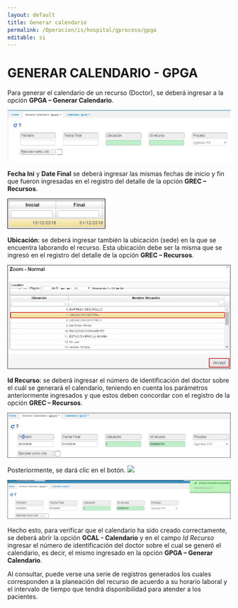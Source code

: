 ```yaml
---
layout: default
title: Generar calendario
permalink: /Operacion/is/hospital/gproceso/gpga
editable: si
---
```


# GENERAR CALENDARIO - GPGA


Para generar el calendario de un recurso (Doctor), se deberá ingresar a la opción **GPGA – Generar Calendario**.  


![](gpga1.png)


**Fecha Ini** y **Date Final** se deberá ingresar las mismas fechas de inicio y fin que fueron ingresadas en el registro del detalle de la opción **GREC – Recursos**.  


![](gpga2.png)


**Ubicación**: se deberá ingresar también la ubicación (sede) en la que se encuentra laborando el recurso. Esta ubicación debe ser la misma que se ingresó en el registro del detalle de la opción **GREC – Recursos**.  


![](gpga3.png)


**Id Recurso**: se deberá ingresar el número de identificación del doctor sobre el cuál se generará el calendario, teniendo en cuenta los parámetros anteriormente ingresados y que estos deben concordar con el registro de la opción **GREC – Recursos**.  


![](gpga4.png)


Posteriormente, se dará clic en el botón. ![](gpga5.png) 


![](gpga6.png)


Hecho esto, para verificar que el calendario ha sido creado correctamente, se deberá abrir la opción **GCAL - Calendario** y en el campo _Id Recurso_ ingresar el número de identificación del doctor sobre el cual se generó el calendario, es decir, el mismo ingresado en la opción **GPGA – Generar Calendario**.  

Al consultar, puede verse una serie de registros generados los cuales corresponden a la planeación del recurso de acuerdo a su horario laboral y el intervalo de tiempo que tendrá disponibilidad para atender a los pacientes.








